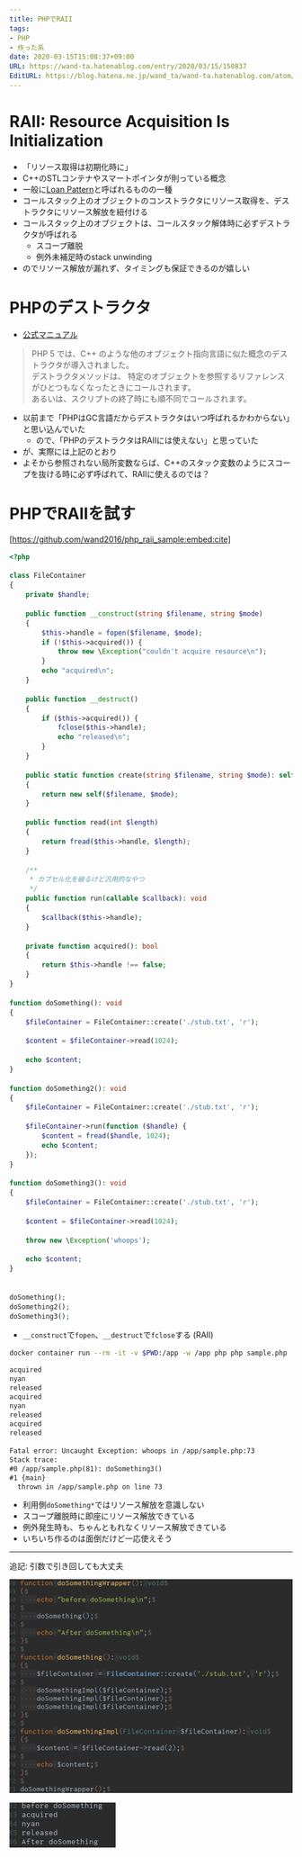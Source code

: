 ```yaml
---
title: PHPでRAII
tags:
- PHP
- 作った系
date: 2020-03-15T15:08:37+09:00
URL: https://wand-ta.hatenablog.com/entry/2020/03/15/150837
EditURL: https://blog.hatena.ne.jp/wand_ta/wand-ta.hatenablog.com/atom/entry/26006613535592234
---
```






# RAII: Resource Acquisition Is Initialization #

- 「リソース取得は初期化時に」
- C++のSTLコンテナやスマートポインタが則っている概念
- 一般に[Loan Pattern](http://xerial.org/scala-cookbook/recipes/2012/06/27/loan-pattern)と呼ばれるものの一種
- コールスタック上のオブジェクトのコンストラクタにリソース取得を、デストラクタにリソース解放を紐付ける
- コールスタック上のオブジェクトは、コールスタック解体時に必ずデストラクタが呼ばれる
    - スコープ離脱
    - 例外未補足時のstack unwinding
- のでリソース解放が漏れず、タイミングも保証できるのが嬉しい


# PHPのデストラクタ #

- [公式マニュアル](https://www.php.net/manual/ja/language.oop5.decon.php)

> PHP 5 では、C++ のような他のオブジェクト指向言語に似た概念のデストラクタが導入されました。  
> デストラクタメソッドは、 特定のオブジェクトを参照するリファレンスがひとつもなくなったときにコールされます。  
> あるいは、スクリプトの終了時にも順不同でコールされます。  

- 以前まで「PHPはGC言語だからデストラクタはいつ呼ばれるかわからない」と思い込んでいた
    - ので、「PHPのデストラクタはRAIIには使えない」と思っていた
- が、実際には上記のとおり
- よそから参照されない局所変数ならば、C++のスタック変数のようにスコープを抜ける時に必ず呼ばれて、RAIIに使えるのでは？


# PHPでRAIIを試す #

[https://github.com/wand2016/php_raii_sample:embed:cite]

``` php
<?php

class FileContainer
{
    private $handle;

    public function __construct(string $filename, string $mode)
    {
        $this->handle = fopen($filename, $mode);
        if (!$this->acquired()) {
            throw new \Exception("couldn't acquire resource\n");
        }
        echo "acquired\n";
    }

    public function __destruct()
    {
        if ($this->acquired()) {
            fclose($this->handle);
            echo "released\n";
        }
    }

    public static function create(string $filename, string $mode): self
    {
        return new self($filename, $mode);
    }

    public function read(int $length)
    {
        return fread($this->handle, $length);
    }

    /**
     * カプセル化を破るけど汎用的なやつ
     */
    public function run(callable $callback): void
    {
        $callback($this->handle);
    }

    private function acquired(): bool
    {
        return $this->handle !== false;
    }
}

function doSomething(): void
{
    $fileContainer = FileContainer::create('./stub.txt', 'r');

    $content = $fileContainer->read(1024);

    echo $content;
}

function doSomething2(): void
{
    $fileContainer = FileContainer::create('./stub.txt', 'r');

    $fileContainer->run(function ($handle) {
        $content = fread($handle, 1024);
        echo $content;
    });
}

function doSomething3(): void
{
    $fileContainer = FileContainer::create('./stub.txt', 'r');

    $content = $fileContainer->read(1024);

    throw new \Exception('whoops');

    echo $content;
}


doSomething();
doSomething2();
doSomething3();
```

- `__construct`で`fopen`、`__destruct`で`fclose`する (RAII)


```sh
docker container run --rm -it -v $PWD:/app -w /app php php sample.php
```

```
acquired
nyan
released
acquired
nyan
released
acquired
released

Fatal error: Uncaught Exception: whoops in /app/sample.php:73
Stack trace:
#0 /app/sample.php(81): doSomething3()
#1 {main}
  thrown in /app/sample.php on line 73
```

- 利用側`doSomething*`ではリソース解放を意識しない
- スコープ離脱時に即座にリソース解放できている
- 例外発生時も、ちゃんともれなくリソース解放できている
- いちいち作るのは面倒だけど一応使えそう



---

追記: 引数で引き回しても大丈夫

![20200315151818](../../../imgs/20200315151818.png)

![20200315151836](../../../imgs/20200315151836.png)
